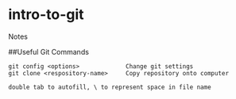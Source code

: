 # intro-to-git
Notes

##Useful Git Commands

```
git config <options>             Change git settings         
git clone <respository-name>     Copy repository onto computer

double tab to autofill, \ to represent space in file name
```

